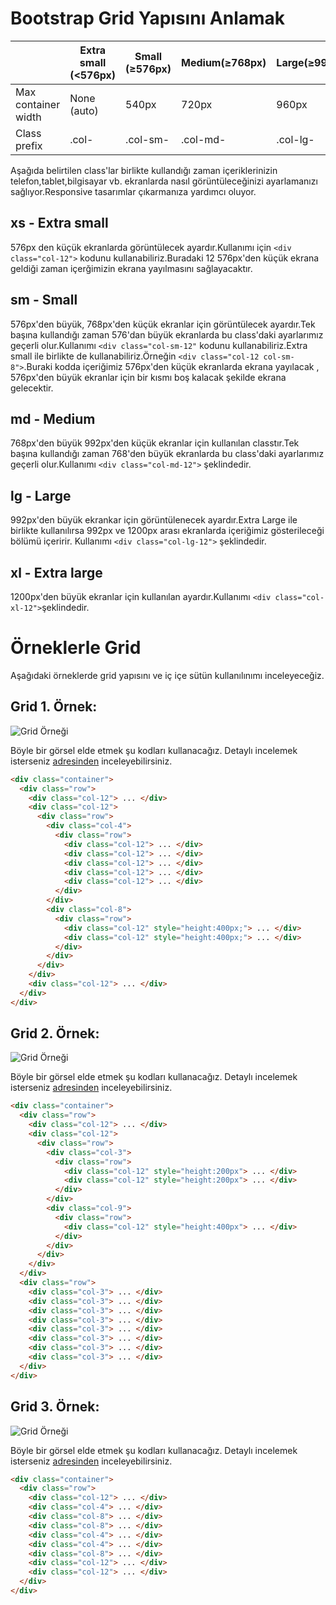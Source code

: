 # Bootstrap Grid Yapısını Anlamak

&nbsp;|Extra small (<576px)|Small (≥576px)|Medium(≥768px)|Large(≥992px)|Extra large(≥1200px)
------------|------------|-------------|------------|-------------|------------|
Max container width |None (auto)|540px|720px|960px|1140px
Class prefix|.col-|.col-sm-| 	.col-md-|.col-lg-|.col-xl-

Aşağıda belirtilen class'lar birlikte kullandığı zaman içeriklerinizin telefon,tablet,bilgisayar vb. ekranlarda nasıl görüntüleceğinizi ayarlamanızı sağlıyor.Responsive tasarımlar çıkarmanıza yardımcı oluyor.


## xs - Extra small
576px den küçük ekranlarda görüntülecek ayardır.Kullanımı için ```<div class="col-12">``` kodunu kullanabiliriz.Buradaki 12 576px'den küçük ekrana geldiği zaman içerğimizin ekrana yayılmasını sağlayacaktır.

## sm - Small
576px'den büyük, 768px'den küçük ekranlar için görüntülecek ayardır.Tek başına kullandığı zaman 576'dan büyük ekranlarda bu class'daki ayarlarımız geçerli olur.Kullanımı ```<div class="col-sm-12"``` kodunu kullanabiliriz.Extra small ile birlikte de kullanabiliriz.Örneğin ```<div class="col-12 col-sm-8">```.Buraki kodda içeriğimiz 576px'den küçük ekranlarda ekrana yayılacak , 576px'den büyük ekranlar için bir kısmı boş kalacak şekilde ekrana gelecektir.

## md - Medium
768px'den büyük 992px'den küçük ekranlar için kullanılan classtır.Tek başına kullandığı zaman 768'den büyük ekranlarda bu class'daki ayarlarımız geçerli olur.Kullanımı ```<div class="col-md-12">``` şeklindedir.

## lg - Large
992px'den büyük ekrankar için görüntülenecek ayardır.Extra Large ile birlikte kullanılırsa 992px ve 1200px arası ekranlarda içeriğimiz gösterileceği bölümü içeririr.
Kullanımı ```<div class="col-lg-12">``` şeklindedir.

## xl - Extra large
1200px'den büyük ekranlar için kullanılan ayardır.Kullanımı ```<div class="col-xl-12">```şeklindedir.

# Örneklerle Grid

Aşağıdaki örneklerde grid yapısını ve iç içe sütün kullanılınımı inceleyeceğiz.

## Grid 1. Örnek:

![Grid Örneği](https://raw.githubusercontent.com/kemtake/PHP-Egitimi/master/bootstrap.grid/img/bootstrap1.png)

Böyle bir görsel elde etmek şu kodları kullanacağız.
Detaylı incelemek isterseniz [adresinden](https://github.com/kemtake/PHP-Egitimi/blob/master/bootstrap.grid/ornek1.html) inceleyebilirsiniz.


```HTML
<div class="container">
  <div class="row">
    <div class="col-12"> ... </div>
    <div class="col-12">
      <div class="row">
        <div class="col-4">
          <div class="row">
            <div class="col-12"> ... </div>
            <div class="col-12"> ... </div>
            <div class="col-12"> ... </div>
            <div class="col-12"> ... </div>
            <div class="col-12"> ... </div>
          </div>
        </div>
        <div class="col-8">
          <div class="row">
            <div class="col-12" style="height:400px;"> ... </div>
            <div class="col-12" style="height:400px;"> ... </div>
          </div>
        </div>
      </div>
    </div>
    <div class="col-12"> ... </div>
  </div>
</div>
```

## Grid 2. Örnek:

![Grid Örneği](https://raw.githubusercontent.com/kemtake/PHP-Egitimi/master/bootstrap.grid/img/bootstrap2.png)

Böyle bir görsel elde etmek şu kodları kullanacağız.
Detaylı incelemek isterseniz [adresinden](https://github.com/kemtake/PHP-Egitimi/blob/master/bootstrap.grid/ornek2.html) inceleyebilirsiniz.

```HTML
<div class="container">
  <div class="row">
    <div class="col-12"> ... </div>
    <div class="col-12">
      <div class="row">
        <div class="col-3">
          <div class="row">
            <div class="col-12" style="height:200px"> ... </div>
            <div class="col-12" style="height:200px"> ... </div>
          </div>
        </div>
        <div class="col-9">
          <div class="row">
            <div class="col-12" style="height:400px"> ... </div>
          </div>
        </div>
      </div>
    </div>
  </div>
  <div class="row">
    <div class="col-3"> ... </div>
    <div class="col-3"> ... </div>
    <div class="col-3"> ... </div>
    <div class="col-3"> ... </div>
    <div class="col-3"> ... </div>
    <div class="col-3"> ... </div>
    <div class="col-3"> ... </div>
    <div class="col-3"> ... </div>
  </div>
</div>
```

## Grid 3. Örnek:

![Grid Örneği](https://raw.githubusercontent.com/kemtake/PHP-Egitimi/master/bootstrap.grid/img/bootstrap3.png)

Böyle bir görsel elde etmek şu kodları kullanacağız.
Detaylı incelemek isterseniz [adresinden](https://github.com/kemtake/PHP-Egitimi/blob/master/bootstrap.grid/ornek3.html) inceleyebilirsiniz.


```HTML
<div class="container">
  <div class="row">
    <div class="col-12"> ... </div>
    <div class="col-4"> ... </div>
    <div class="col-8"> ... </div>
    <div class="col-8"> ... </div>
    <div class="col-4"> ... </div>
    <div class="col-4"> ... </div>
    <div class="col-8"> ... </div>
    <div class="col-12"> ... </div>
    <div class="col-12"> ... </div>
  </div>
</div>
```
